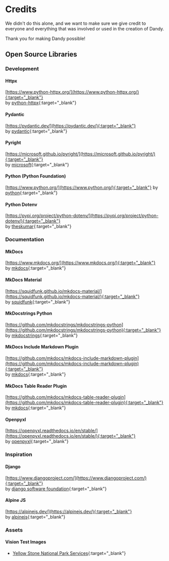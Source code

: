 # Credits

We didn't do this alone, and we want to make sure we give credit to everyone and everything that was involved or used in the creation of Dandy.

Thank you for making Dandy possible!

## Open Source Libraries

### Development

#### Httpx
[https://www.python-httpx.org/](https://www.python-httpx.org/){:target="_blank"}<br>
by [python-httpx](https://github.com/encode/httpx){:target="_blank"}

#### Pydantic
[https://pydantic.dev/](https://pydantic.dev/){:target="_blank"}<br>
by [pydantic](https://github.com/pydantic){:target="_blank"}

#### Pyright
[https://microsoft.github.io/pyright/](https://microsoft.github.io/pyright/){:target="_blank"}<br>
by [microsoft](https://github.com/microsoft){:target="_blank"}

#### Python (Python Foundation)
[https://www.python.org/](https://www.python.org/){:target="_blank"}
by [python](https://github.com/python){:target="_blank"}

#### Python Dotenv
[https://pypi.org/project/python-dotenv/](https://pypi.org/project/python-dotenv/){:target="_blank"}<br>
by [theskumar](https://github.com/theskumar){:target="_blank"}

### Documentation

#### MkDocs
[https://www.mkdocs.org/](https://www.mkdocs.org/){:target="_blank"}<br>
by [mkdocs](https://github.com/mkdocs){:target="_blank"}

#### MkDocs Material
[https://squidfunk.github.io/mkdocs-material/](https://squidfunk.github.io/mkdocs-material/){:target="_blank"}<br>
by [squidfunk](https://github.com/squidfunk){:target="_blank"}

#### MkDocstrings Python
[https://github.com/mkdocstrings/mkdocstrings-python](https://github.com/mkdocstrings/mkdocstrings-python){:target="_blank"}<br>
by [mkdocstrings](https://github.com/mkdocstrings){:target="_blank"}

#### MkDocs Include Markdown Plugin
[https://github.com/mkdocs/mkdocs-include-markdown-plugin](https://github.com/mkdocs/mkdocs-include-markdown-plugin){:target="_blank"}<br>
by [mkdocs](https://github.com/mkdocs){:target="_blank"}

#### MkDocs Table Reader Plugin
[https://github.com/mkdocs/mkdocs-table-reader-plugin](https://github.com/mkdocs/mkdocs-table-reader-plugin){:target="_blank"}<br>
by [mkdocs](https://github.com/mkdocs){:target="_blank"}

#### Openpyxl
[https://openpyxl.readthedocs.io/en/stable/](https://openpyxl.readthedocs.io/en/stable/){:target="_blank"}<br>
by [openpyxl](https://github.com/openpyxl){:target="_blank"}

### Inspiration

#### Django
[https://www.djangoproject.com/](https://www.djangoproject.com/){:target="_blank"}<br>
by [django software foundation](https://www.djangoproject.com/foundation/){:target="_blank"}

#### Alpine JS
[https://alpinejs.dev/](https://alpinejs.dev/){:target="_blank"}<br>
by [alpinejs](https://github.com/alpinejs){:target="_blank"}

### Assets

#### Vision Test Images

- [Yellow Stone National Park Services](https://www.nps.gov/yell/index.htm){:target="_blank"}